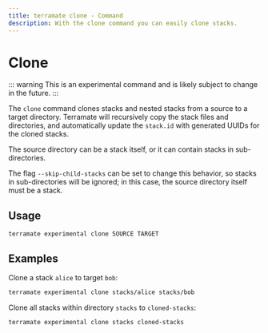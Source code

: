 ```yaml
---
title: terramate clone - Command
description: With the clone command you can easily clone stacks.
---
```


# Clone

::: warning
This is an experimental command and is likely subject to change in the future.
:::

The `clone` command clones stacks and nested stacks from a source to a target directory. Terramate will recursively copy the stack
files and directories, and automatically update the `stack.id` with generated UUIDs for the cloned stacks.

The source directory can be a stack itself, or it can contain stacks in sub-directories.

The flag `--skip-child-stacks` can be set to change this behavior, so stacks in sub-directories will be ignored;
in this case, the source directory itself must be a stack.

## Usage

`terramate experimental clone SOURCE TARGET`

## Examples

Clone a stack `alice` to target `bob`:

```bash
terramate experimental clone stacks/alice stacks/bob
```

Clone all stacks within directory `stacks` to `cloned-stacks`:

```bash
terramate experimental clone stacks cloned-stacks
```
